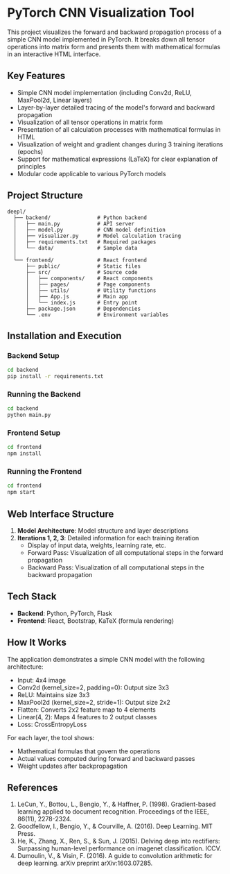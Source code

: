 # PyTorch CNN Visualization Tool

This project visualizes the forward and backward propagation process of a simple CNN model implemented in PyTorch. It breaks down all tensor operations into matrix form and presents them with mathematical formulas in an interactive HTML interface.

## Key Features

- Simple CNN model implementation (including Conv2d, ReLU, MaxPool2d, Linear layers)
- Layer-by-layer detailed tracing of the model's forward and backward propagation
- Visualization of all tensor operations in matrix form
- Presentation of all calculation processes with mathematical formulas in HTML
- Visualization of weight and gradient changes during 3 training iterations (epochs)
- Support for mathematical expressions (LaTeX) for clear explanation of principles
- Modular code applicable to various PyTorch models

## Project Structure

```
deepl/
  ├── backend/               # Python backend
  │   ├── main.py            # API server
  │   ├── model.py           # CNN model definition
  │   ├── visualizer.py      # Model calculation tracing
  │   ├── requirements.txt   # Required packages
  │   └── data/              # Sample data
  │
  └── frontend/              # React frontend
      ├── public/            # Static files
      ├── src/               # Source code
      │   ├── components/    # React components
      │   ├── pages/         # Page components
      │   ├── utils/         # Utility functions
      │   ├── App.js         # Main app
      │   └── index.js       # Entry point
      ├── package.json       # Dependencies
      └── .env               # Environment variables
```

## Installation and Execution

### Backend Setup

```bash
cd backend
pip install -r requirements.txt
```

### Running the Backend

```bash
cd backend
python main.py
```

### Frontend Setup

```bash
cd frontend
npm install
```

### Running the Frontend

```bash
cd frontend
npm start
```

## Web Interface Structure

1. **Model Architecture**: Model structure and layer descriptions
2. **Iterations 1, 2, 3**: Detailed information for each training iteration
   - Display of input data, weights, learning rate, etc.
   - Forward Pass: Visualization of all computational steps in the forward propagation
   - Backward Pass: Visualization of all computational steps in the backward propagation

## Tech Stack

- **Backend**: Python, PyTorch, Flask
- **Frontend**: React, Bootstrap, KaTeX (formula rendering)

## How It Works

The application demonstrates a simple CNN model with the following architecture:
- Input: 4x4 image
- Conv2d (kernel_size=2, padding=0): Output size 3x3
- ReLU: Maintains size 3x3
- MaxPool2d (kernel_size=2, stride=1): Output size 2x2
- Flatten: Converts 2x2 feature map to 4 elements
- Linear(4, 2): Maps 4 features to 2 output classes
- Loss: CrossEntropyLoss

For each layer, the tool shows:
- Mathematical formulas that govern the operations
- Actual values computed during forward and backward passes
- Weight updates after backpropagation

## References

1. LeCun, Y., Bottou, L., Bengio, Y., & Haffner, P. (1998). Gradient-based learning applied to document recognition. Proceedings of the IEEE, 86(11), 2278-2324.
2. Goodfellow, I., Bengio, Y., & Courville, A. (2016). Deep Learning. MIT Press.
3. He, K., Zhang, X., Ren, S., & Sun, J. (2015). Delving deep into rectifiers: Surpassing human-level performance on imagenet classification. ICCV.
4. Dumoulin, V., & Visin, F. (2016). A guide to convolution arithmetic for deep learning. arXiv preprint arXiv:1603.07285.

